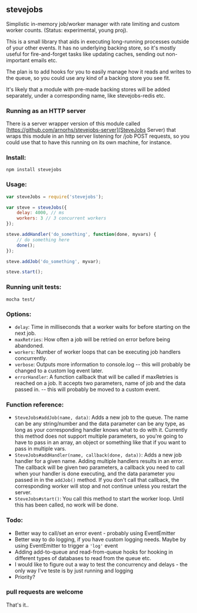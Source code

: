 ## stevejobs

Simplistic in-memory job/worker manager with rate limiting and custom worker counts. (Status: experimental, young proj).

This is a small library that aids in executing long-running processes outside of your other events. It has no underlying backing store, so
it's mostly useful for fire-and-forget tasks like updating caches, sending out non-important emails etc.

The plan is to add hooks for you to easily manage how it reads and writes to the queue, so you could use any kind of a backing store you see fit.

It's likely that a module with pre-made backing stores will be added separately, under a corresponding name, like stevejobs-redis etc.

### Running as an HTTP server

There is a server wrapper version of this module called [https://github.com/arnorhs/stevejobs-server](SteveJobs Server) that
wraps this module in an http server listening for /job POST requests, so you could use that to have this running on its own
machine, for instance.

### Install:

    npm install stevejobs

### Usage:
    
```javascript
var steveJobs = require('stevejobs');

var steve = steveJobs({
    delay: 4000, // ms
    workers: 3 // 3 concurrent workers
});

steve.addHandler('do_something', function(done, myvars) {
    // do something here
    done();
});

steve.addJob('do_something', myvar);

steve.start();
```
### Running unit tests:

    mocha test/

### Options:

- `delay`: Time in milliseconds that a worker waits for before starting on the next job.
- `maxRetries`: How often a job will be retried on error before being abandoned.
- `workers`: Number of worker loops that can be executing job handlers concurrently.
- `verbose`: Outputs more information to console.log -- this will probably be changed to a custom log event later.
- `errorHandler`: A function callback that will be called if maxRetries is reached on a job. It accepts two parameters, name of job and the data passed in. -- this will probably be moved to a custom event.

### Function reference:

- `SteveJobs#addJob(name, data)`: Adds a new job to the queue. The name can be any string/number and the data parameter can be any type, as long as your corresponding handler knows what to do with it. Currently this method does not support multiple parameters, so you're going to have to pass in an array, an object or something like that if you want to pass in multiple vars.
- `SteveJobs#addHandler(name, callback(done, data))`: Adds a new job handler for a given name. Adding multiple handlers results in an error. The callback will be given two parameters, a callback you need to call when your handler is done executing, and the data parameter you passed in in the `addJob()` method. If you don't call that callback, the corresponding worker will stop and not continue unless you restart the server.
- `SteveJobs#start()`: You call this method to start the worker loop. Until this has been called, no work will be done.

### Todo:

- Better way to call/set an error event - probably using EventEmitter
- Better way to do logging, if you have custom logging needs. Maybe by using EventEmitter to trigger a `'log'` event
- Adding add-to-queue and read-from-queue hooks for hooking in different types of databases to read from the queue etc.
- I would like to figure out a way to test the concurrency and delays - the only way I've teste is by just running and logging
- Priority?

### pull requests are welcome
That's it..
